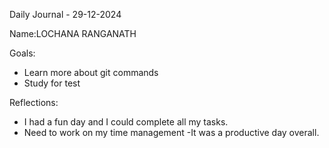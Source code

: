 Daily Journal - 29-12-2024

Name:LOCHANA RANGANATH

Goals:
- Learn more about git commands
- Study for test 

Reflections:
- I had a fun day and I could complete all my tasks.
- Need to work on my time management
-It was a productive day overall.
